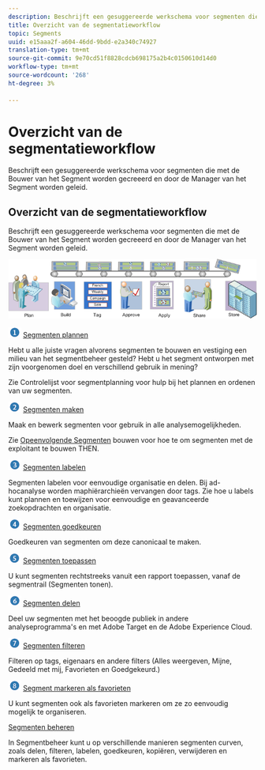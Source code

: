 ```yaml
---
description: Beschrijft een gesuggereerde werkschema voor segmenten die met de Bouwer van het Segment worden gecreeerd en door de Manager van het Segment worden geleid.
title: Overzicht van de segmentatieworkflow
topic: Segments
uuid: e15aaa2f-a604-46dd-9bdd-e2a340c74927
translation-type: tm+mt
source-git-commit: 9e70cd51f8828cdcb698175a2b4c0150610d14d0
workflow-type: tm+mt
source-wordcount: '268'
ht-degree: 3%

---
```



# Overzicht van de segmentatieworkflow

Beschrijft een gesuggereerde werkschema voor segmenten die met de Bouwer van het Segment worden gecreeerd en door de Manager van het Segment worden geleid.

## Overzicht van de segmentatieworkflow

Beschrijft een gesuggereerde werkschema voor segmenten die met de Bouwer van het Segment worden gecreeerd en door de Manager van het Segment worden geleid.

<!-- 

seg_workflow.xml

 -->

![](assets/seg_workflow.png)


![](assets/step1_icon.png) [ Segmenten plannen](/help/components/segmentation/segmentation-workflow/seg-plan.md)

Hebt u alle juiste vragen alvorens segmenten te bouwen en vestiging een milieu van het segmentbeheer gesteld? Hebt u het segment ontworpen met zijn voorgenomen doel en verschillend gebruik in mening?

Zie Controlelijst voor segmentplanning voor hulp bij het plannen en ordenen van uw segmenten.

![](assets/step2_icon.png) [Segmenten maken](/help/components/segmentation/segmentation-workflow/seg-build.md)

Maak en bewerk segmenten voor gebruik in alle analysemogelijkheden.

Zie [Opeenvolgende Segmenten](/help/components/segmentation/segmentation-workflow/seg-sequential-build.md) bouwen voor hoe te om segmenten met de exploitant te bouwen THEN.

![](assets/step3_icon.png) [ Segmenten labelen](/help/components/segmentation/segmentation-workflow/seg-tag.md)

Segmenten labelen voor eenvoudige organisatie en delen. Bij ad-hocanalyse worden maphiërarchieën vervangen door tags. Zie hoe u labels kunt plannen en toewijzen voor eenvoudige en geavanceerde zoekopdrachten en organisatie.

![](assets/step4_icon.png) [ Segmenten goedkeuren](/help/components/segmentation/segmentation-workflow/seg-approve.md)

Goedkeuren van segmenten om deze canonicaal te maken.

![](assets/step5_icon.png) [ Segmenten toepassen](/help/components/segmentation/segmentation-workflow/t-seg-apply.md)

U kunt segmenten rechtstreeks vanuit een rapport toepassen, vanaf de segmentrail (Segmenten tonen).

![](assets/step6_icon.png) [ Segmenten delen](/help/components/segmentation/segmentation-workflow/t-seg-share.md)

Deel uw segmenten met het beoogde publiek in andere analyseprogramma&#39;s en met Adobe Target en de Adobe Experience Cloud.

![](assets/step7_icon.png) [ Segmenten filteren](/help/components/segmentation/segmentation-workflow/t-seg-filter.md)

Filteren op tags, eigenaars en andere filters (Alles weergeven, Mijne, Gedeeld met mij, Favorieten en Goedgekeurd.)

![](assets/step8_icon.png) [ Segment markeren als favorieten](/help/components/segmentation/segmentation-workflow/t-seg-favorite.md)

U kunt segmenten ook als favorieten markeren om ze zo eenvoudig mogelijk te organiseren.

[Segmenten beheren](/help/components/segmentation/segmentation-workflow/seg-manage.md)

In Segmentbeheer kunt u op verschillende manieren segmenten curven, zoals delen, filteren, labelen, goedkeuren, kopiëren, verwijderen en markeren als favorieten.
